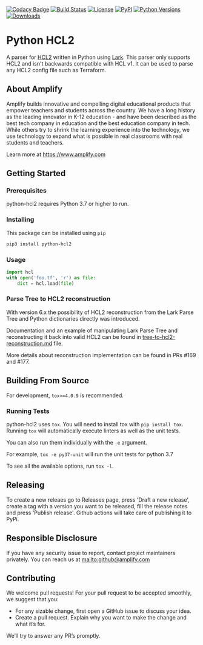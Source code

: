 [![Codacy Badge](https://app.codacy.com/project/badge/Grade/2e2015f9297346cbaa788c46ab957827)](https://app.codacy.com/gh/amplify-education/python-hcl2/dashboard?utm_source=gh&utm_medium=referral&utm_content=&utm_campaign=Badge_grade)
[![Build Status](https://travis-ci.org/amplify-education/python-hcl2.svg?branch=master)](https://travis-ci.org/amplify-education/python-hcl2)
[![License](https://img.shields.io/badge/license-MIT-blue.svg)](https://raw.githubusercontent.com/amplify-education/python-hcl2/master/LICENSE)
[![PyPI](https://img.shields.io/pypi/v/python-hcl2.svg)](https://pypi.org/project/python-hcl2/)
[![Python Versions](https://img.shields.io/pypi/pyversions/python-hcl2.svg)](https://pypi.python.org/pypi/python-hcl2)
[![Downloads](https://img.shields.io/badge/dynamic/json.svg?label=downloads&url=https%3A%2F%2Fpypistats.org%2Fapi%2Fpackages%2Fpython-hcl2%2Frecent&query=data.last_month&colorB=brightgreen&suffix=%2FMonth)](https://pypistats.org/packages/python-hcl2)

# Python HCL2

A parser for [HCL2](https://github.com/hashicorp/hcl/blob/hcl2/hclsyntax/spec.md) written in Python using
[Lark](https://github.com/lark-parser/lark). This parser only supports HCL2 and isn't backwards compatible
with HCL v1. It can be used to parse any HCL2 config file such as Terraform.

## About Amplify

Amplify builds innovative and compelling digital educational products that empower teachers and students across the
country. We have a long history as the leading innovator in K-12 education - and have been described as the best tech
company in education and the best education company in tech. While others try to shrink the learning experience into
the technology, we use technology to expand what is possible in real classrooms with real students and teachers.

Learn more at <https://www.amplify.com>

## Getting Started

### Prerequisites

python-hcl2 requires Python 3.7 or higher to run.

### Installing

This package can be installed using `pip`

```sh
pip3 install python-hcl2
```

### Usage

```python
import hcl
with open('foo.tf', 'r') as file:
    dict = hcl.load(file)
```

### Parse Tree to HCL2 reconstruction

With version 6.x the possibility of HCL2 reconstruction from the Lark Parse Tree and Python dictionaries directly was introduced.

Documentation and an example of manipulating Lark Parse Tree and reconstructing it back into valid HCL2 can be found in [tree-to-hcl2-reconstruction.md](https://github.com/amplify-education/python-hcl2/blob/main/tree-to-hcl2-reconstruction.md) file.

More details about reconstruction implementation can be found in PRs #169 and #177.

## Building From Source

For development, `tox>=4.0.9` is recommended.

### Running Tests

python-hcl2 uses `tox`. You will need to install tox with `pip install tox`.
Running `tox` will automatically execute linters as well as the unit tests.

You can also run them individually with the `-e` argument.

For example, `tox -e py37-unit` will run the unit tests for python 3.7

To see all the available options, run `tox -l`.

## Releasing

To create a new releaes go to Releases page, press 'Draft a new release', create a tag
with a version you want to be released, fill the release notes and press 'Publish release'.
Github actions will take care of publishing it to PyPi.

## Responsible Disclosure

If you have any security issue to report, contact project maintainers privately.
You can reach us at <mailto:github@amplify.com>

## Contributing

We welcome pull requests! For your pull request to be accepted smoothly, we suggest that you:

- For any sizable change, first open a GitHub issue to discuss your idea.
- Create a pull request.  Explain why you want to make the change and what it’s for.

We’ll try to answer any PR’s promptly.
